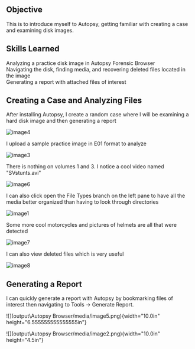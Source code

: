 ## Objective
This is to introduce myself to Autopsy, getting familiar with creating a
case and examining disk images.

## Skills Learned
Analyzing a practice disk image in Autopsy Forensic Browser<br>
Navigating the disk, finding media, and recovering deleted files located in the image<br>
Generating a report with attached files of interest<br>

## Creating a Case and Analyzing Files

After installing Autopsy, I create a random case where I will be
examining a hard disk image and then generating a report

![image4](https://github.com/user-attachments/assets/cd7ef6eb-d411-4f67-adac-1395188a3fc6)


I upload a sample practice image in E01 format to analyze

![image3](https://github.com/user-attachments/assets/78103b77-814a-4d60-85db-ae1349a896ab)


There is nothing on volumes 1 and 3. I notice a cool video named
"SVstunts.avi"

![image6](https://github.com/user-attachments/assets/f3ebb624-020f-4aff-aa56-308516335e48)


I can also click open the File Types branch on the left pane to have all
the media better organized than having to look through directories

![image1](https://github.com/user-attachments/assets/bc6f4f38-197f-4737-bc3f-db1d09c525cd)


Some more cool motorcycles and pictures of helmets are all that were
detected

![image7](https://github.com/user-attachments/assets/1fad9585-40e9-4b09-a5ac-181bd558284c)


I can also view deleted files which is very useful

![image8](https://github.com/user-attachments/assets/835bd8c1-9467-46a2-9519-145e2be50ecc)


## Generating a Report

I can quickly generate a report with Autopsy by bookmarking files of
interest then navigating to Tools -\> Generate Report.

![](output\Autopsy Browser/media/image5.png){width="10.0in"
height="6.555555555555555in"}

![](output\Autopsy Browser/media/image2.png){width="10.0in"
height="4.5in"}
